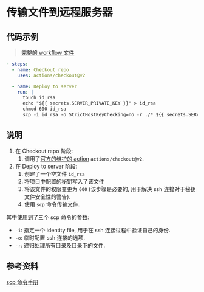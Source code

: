 # 传输文件到远程服务器

## 代码示例
> [完整的 workflow 文件](../.github/workflows/main.yml)
```yaml
- steps:
  - name: Checkout repo
    uses: actions/checkout@v2

  - name: Deploy to server
    run: |
      touch id_rsa
      echo "${{ secrets.SERVER_PRIVATE_KEY }}" > id_rsa
      chmod 600 id_rsa
      scp -i id_rsa -o StrictHostKeyChecking=no -r ./* ${{ secrets.SERVER_USER }}@${{ secrets.SERVER_IP }}:/home/${{ secrets.SERVER_USER }}/action-playground
```

## 说明
1. 在 Checkout repo 阶段:
    1. 调用了[官方的维护的 action](https://github.com/actions/checkout) `actions/checkout@v2`.
2. 在 Deploy to server 阶段:
    1. 创建了一个空文件 `id_rsa`
    2. 将[项目中配置的秘钥]()写入了该文件
    3. 将该文件的权限变更为 `600` (该步骤是必要的, 用于解决 ssh 连接对于秘钥文件安全性的警告).
    4. 使用 `scp` 命令传输文件.

其中使用到了三个 scp 命令的参数:
- `-i`: 指定一个 identity file, 用于在 ssh 连接过程中验证自己的身份.
- `-o`: 临时配置 ssh 连接的选项.
- `-r`: 递归处理所有目录及目录下的文件.

## 参考资料
[scp 命令手册](https://man7.org/linux/man-pages/man1/scp.1.html)
